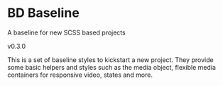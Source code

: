 # BD Baseline

A baseline for new SCSS based projects

v0.3.0

This is a set of baseline styles to kickstart a new project. They provide some basic helpers and styles such as the media object, flexible media containers for responsive video, states and more.
